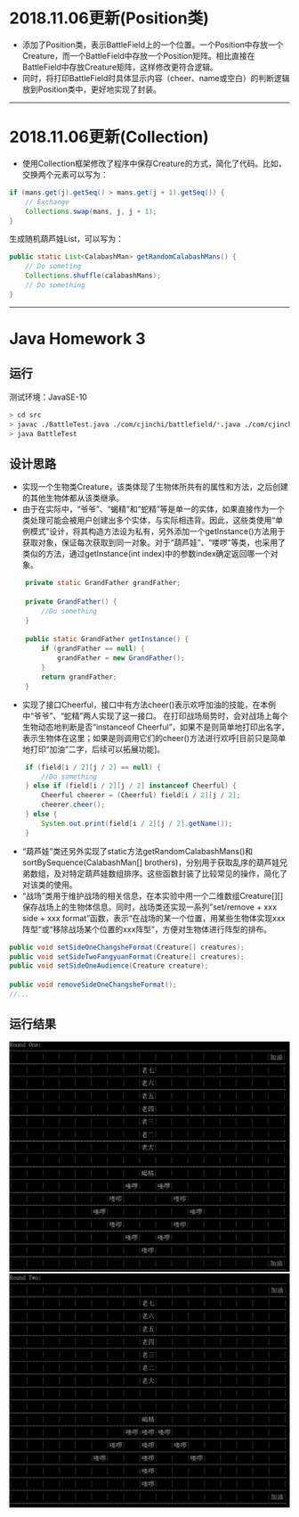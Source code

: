 
# 2018.11.06更新(Position类)
- 添加了Position类，表示BattleField上的一个位置。一个Position中存放一个Creature，而一个BattleField中存放一个Position矩阵。相比直接在BattleField中存放Creature矩阵，这样修改更符合逻辑。
- 同时，将打印BattleField时具体显示内容（cheer、name或空白）的判断逻辑放到Position类中，更好地实现了封装。
***
# 2018.11.06更新(Collection)
- 使用Collection框架修改了程序中保存Creature的方式，简化了代码。比如，交换两个元素可以写为：
```java
if (mans.get(j).getSeq() > mans.get(j + 1).getSeq()) {
    // Exchange
    Collections.swap(mans, j, j + 1);
}
```
生成随机葫芦娃List，可以写为：
```java
public static List<CalabashMan> getRandomCalabashMans() {
    // Do someting
    Collections.shuffle(calabashMans);
    // Do something
}
```
***

# Java Homework 3 
## 运行
测试环境：JavaSE-10
```bash
> cd src
> javac ./BattleTest.java ./com/cjinchi/battlefield/*.java ./com/cjinchi/creature/*.java ./com/cjinchi/util/*.java
> java BattleTest
```

## 设计思路
- 实现一个生物类Creature，该类体现了生物体所共有的属性和方法，之后创建的其他生物体都从该类继承。
- 由于在实际中，“爷爷”、“蝎精”和“蛇精”等是单一的实体，如果直接作为一个类处理可能会被用户创建出多个实体，与实际相违背。因此，这些类使用“单例模式”设计，将其构造方法设为私有，另外添加一个getInstance()方法用于获取对象，保证每次获取到同一对象。对于“葫芦娃”、“喽啰”等类，也采用了类似的方法，通过getInstance(int index)中的参数index确定返回哪一个对象。
```java
    private static GrandFather grandFather;

    private GrandFather() {
        //Do something
    }

    public static GrandFather getInstance() {
        if (grandFather == null) {
            grandFather = new GrandFather();
        }
        return grandFather;
    }
```
- 实现了接口Cheerful，接口中有方法cheer()表示欢呼加油的技能，在本例中“爷爷”、“蛇精”两人实现了这一接口。
在打印战场局势时，会对战场上每个生物动态地判断是否“instanceof Cheerful”，如果不是则简单地打印出名字，表示生物体在这里；如果是则调用它们的cheer()方法进行欢呼[目前只是简单地打印“加油”二字，后续可以拓展功能]。
```java
    if (field[i / 2][j / 2] == null) {
        //Do something
    } else if (field[i / 2][j / 2] instanceof Cheerful) {
        Cheerful cheerer = (Cheerful) field[i / 2][j / 2];
        cheerer.cheer();
    } else {
        System.out.print(field[i / 2][j / 2].getName());
    }
```
- “葫芦娃”类还另外实现了static方法getRandomCalabashMans()和sortBySequence(CalabashMan[] brothers)，分别用于获取乱序的葫芦娃兄弟数组，及对特定葫芦娃数组排序。这些函数封装了比较常见的操作，简化了对该类的使用。
- “战场”类用于维护战场的相关信息，在本实验中用一个二维数组Creature[][]保存战场上的生物体信息。同时，战场类还实现一系列”set/remove + xxx side + xxx format”函数，表示“在战场的某一个位置，用某些生物体实现xxx阵型”或“移除战场某个位置的xxx阵型”，方便对生物体进行阵型的排布。
```java
public void setSideOneChangsheFormat(Creature[] creatures);
public void setSideTwoFangyuanFormat(Creature[] creatures);
public void setSideOneAudience(Creature creature);

public void removeSideOneChangsheFormat();
//...
```

## 运行结果
![r1](./image/r1.jpg)
![r2](./image/r2.jpg)